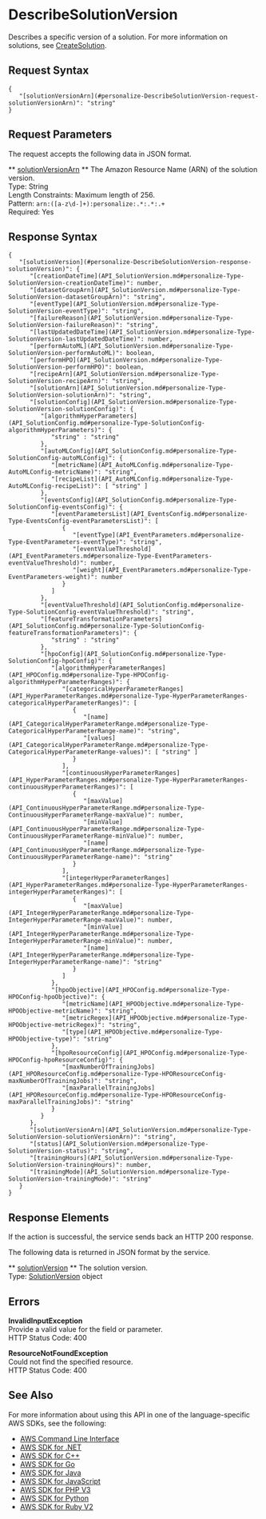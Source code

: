 # DescribeSolutionVersion<a name="API_DescribeSolutionVersion"></a>

Describes a specific version of a solution\. For more information on solutions, see [CreateSolution](API_CreateSolution.md)\.

## Request Syntax<a name="API_DescribeSolutionVersion_RequestSyntax"></a>

```
{
   "[solutionVersionArn](#personalize-DescribeSolutionVersion-request-solutionVersionArn)": "string"
}
```

## Request Parameters<a name="API_DescribeSolutionVersion_RequestParameters"></a>

The request accepts the following data in JSON format\.

 ** [solutionVersionArn](#API_DescribeSolutionVersion_RequestSyntax) **   <a name="personalize-DescribeSolutionVersion-request-solutionVersionArn"></a>
The Amazon Resource Name \(ARN\) of the solution version\.  
Type: String  
Length Constraints: Maximum length of 256\.  
Pattern: `arn:([a-z\d-]+):personalize:.*:.*:.+`   
Required: Yes

## Response Syntax<a name="API_DescribeSolutionVersion_ResponseSyntax"></a>

```
{
   "[solutionVersion](#personalize-DescribeSolutionVersion-response-solutionVersion)": { 
      "[creationDateTime](API_SolutionVersion.md#personalize-Type-SolutionVersion-creationDateTime)": number,
      "[datasetGroupArn](API_SolutionVersion.md#personalize-Type-SolutionVersion-datasetGroupArn)": "string",
      "[eventType](API_SolutionVersion.md#personalize-Type-SolutionVersion-eventType)": "string",
      "[failureReason](API_SolutionVersion.md#personalize-Type-SolutionVersion-failureReason)": "string",
      "[lastUpdatedDateTime](API_SolutionVersion.md#personalize-Type-SolutionVersion-lastUpdatedDateTime)": number,
      "[performAutoML](API_SolutionVersion.md#personalize-Type-SolutionVersion-performAutoML)": boolean,
      "[performHPO](API_SolutionVersion.md#personalize-Type-SolutionVersion-performHPO)": boolean,
      "[recipeArn](API_SolutionVersion.md#personalize-Type-SolutionVersion-recipeArn)": "string",
      "[solutionArn](API_SolutionVersion.md#personalize-Type-SolutionVersion-solutionArn)": "string",
      "[solutionConfig](API_SolutionVersion.md#personalize-Type-SolutionVersion-solutionConfig)": { 
         "[algorithmHyperParameters](API_SolutionConfig.md#personalize-Type-SolutionConfig-algorithmHyperParameters)": { 
            "string" : "string" 
         },
         "[autoMLConfig](API_SolutionConfig.md#personalize-Type-SolutionConfig-autoMLConfig)": { 
            "[metricName](API_AutoMLConfig.md#personalize-Type-AutoMLConfig-metricName)": "string",
            "[recipeList](API_AutoMLConfig.md#personalize-Type-AutoMLConfig-recipeList)": [ "string" ]
         },
         "[eventsConfig](API_SolutionConfig.md#personalize-Type-SolutionConfig-eventsConfig)": { 
            "[eventParametersList](API_EventsConfig.md#personalize-Type-EventsConfig-eventParametersList)": [ 
               { 
                  "[eventType](API_EventParameters.md#personalize-Type-EventParameters-eventType)": "string",
                  "[eventValueThreshold](API_EventParameters.md#personalize-Type-EventParameters-eventValueThreshold)": number,
                  "[weight](API_EventParameters.md#personalize-Type-EventParameters-weight)": number
               }
            ]
         },
         "[eventValueThreshold](API_SolutionConfig.md#personalize-Type-SolutionConfig-eventValueThreshold)": "string",
         "[featureTransformationParameters](API_SolutionConfig.md#personalize-Type-SolutionConfig-featureTransformationParameters)": { 
            "string" : "string" 
         },
         "[hpoConfig](API_SolutionConfig.md#personalize-Type-SolutionConfig-hpoConfig)": { 
            "[algorithmHyperParameterRanges](API_HPOConfig.md#personalize-Type-HPOConfig-algorithmHyperParameterRanges)": { 
               "[categoricalHyperParameterRanges](API_HyperParameterRanges.md#personalize-Type-HyperParameterRanges-categoricalHyperParameterRanges)": [ 
                  { 
                     "[name](API_CategoricalHyperParameterRange.md#personalize-Type-CategoricalHyperParameterRange-name)": "string",
                     "[values](API_CategoricalHyperParameterRange.md#personalize-Type-CategoricalHyperParameterRange-values)": [ "string" ]
                  }
               ],
               "[continuousHyperParameterRanges](API_HyperParameterRanges.md#personalize-Type-HyperParameterRanges-continuousHyperParameterRanges)": [ 
                  { 
                     "[maxValue](API_ContinuousHyperParameterRange.md#personalize-Type-ContinuousHyperParameterRange-maxValue)": number,
                     "[minValue](API_ContinuousHyperParameterRange.md#personalize-Type-ContinuousHyperParameterRange-minValue)": number,
                     "[name](API_ContinuousHyperParameterRange.md#personalize-Type-ContinuousHyperParameterRange-name)": "string"
                  }
               ],
               "[integerHyperParameterRanges](API_HyperParameterRanges.md#personalize-Type-HyperParameterRanges-integerHyperParameterRanges)": [ 
                  { 
                     "[maxValue](API_IntegerHyperParameterRange.md#personalize-Type-IntegerHyperParameterRange-maxValue)": number,
                     "[minValue](API_IntegerHyperParameterRange.md#personalize-Type-IntegerHyperParameterRange-minValue)": number,
                     "[name](API_IntegerHyperParameterRange.md#personalize-Type-IntegerHyperParameterRange-name)": "string"
                  }
               ]
            },
            "[hpoObjective](API_HPOConfig.md#personalize-Type-HPOConfig-hpoObjective)": { 
               "[metricName](API_HPOObjective.md#personalize-Type-HPOObjective-metricName)": "string",
               "[metricRegex](API_HPOObjective.md#personalize-Type-HPOObjective-metricRegex)": "string",
               "[type](API_HPOObjective.md#personalize-Type-HPOObjective-type)": "string"
            },
            "[hpoResourceConfig](API_HPOConfig.md#personalize-Type-HPOConfig-hpoResourceConfig)": { 
               "[maxNumberOfTrainingJobs](API_HPOResourceConfig.md#personalize-Type-HPOResourceConfig-maxNumberOfTrainingJobs)": "string",
               "[maxParallelTrainingJobs](API_HPOResourceConfig.md#personalize-Type-HPOResourceConfig-maxParallelTrainingJobs)": "string"
            }
         }
      },
      "[solutionVersionArn](API_SolutionVersion.md#personalize-Type-SolutionVersion-solutionVersionArn)": "string",
      "[status](API_SolutionVersion.md#personalize-Type-SolutionVersion-status)": "string",
      "[trainingHours](API_SolutionVersion.md#personalize-Type-SolutionVersion-trainingHours)": number,
      "[trainingMode](API_SolutionVersion.md#personalize-Type-SolutionVersion-trainingMode)": "string"
   }
}
```

## Response Elements<a name="API_DescribeSolutionVersion_ResponseElements"></a>

If the action is successful, the service sends back an HTTP 200 response\.

The following data is returned in JSON format by the service\.

 ** [solutionVersion](#API_DescribeSolutionVersion_ResponseSyntax) **   <a name="personalize-DescribeSolutionVersion-response-solutionVersion"></a>
The solution version\.  
Type: [SolutionVersion](API_SolutionVersion.md) object

## Errors<a name="API_DescribeSolutionVersion_Errors"></a>

 **InvalidInputException**   
Provide a valid value for the field or parameter\.  
HTTP Status Code: 400

 **ResourceNotFoundException**   
Could not find the specified resource\.  
HTTP Status Code: 400

## See Also<a name="API_DescribeSolutionVersion_SeeAlso"></a>

For more information about using this API in one of the language\-specific AWS SDKs, see the following:
+  [AWS Command Line Interface](https://docs.aws.amazon.com/goto/aws-cli/personalize-2018-05-22/DescribeSolutionVersion) 
+  [AWS SDK for \.NET](https://docs.aws.amazon.com/goto/DotNetSDKV3/personalize-2018-05-22/DescribeSolutionVersion) 
+  [AWS SDK for C\+\+](https://docs.aws.amazon.com/goto/SdkForCpp/personalize-2018-05-22/DescribeSolutionVersion) 
+  [AWS SDK for Go](https://docs.aws.amazon.com/goto/SdkForGoV1/personalize-2018-05-22/DescribeSolutionVersion) 
+  [AWS SDK for Java](https://docs.aws.amazon.com/goto/SdkForJava/personalize-2018-05-22/DescribeSolutionVersion) 
+  [AWS SDK for JavaScript](https://docs.aws.amazon.com/goto/AWSJavaScriptSDK/personalize-2018-05-22/DescribeSolutionVersion) 
+  [AWS SDK for PHP V3](https://docs.aws.amazon.com/goto/SdkForPHPV3/personalize-2018-05-22/DescribeSolutionVersion) 
+  [AWS SDK for Python](https://docs.aws.amazon.com/goto/boto3/personalize-2018-05-22/DescribeSolutionVersion) 
+  [AWS SDK for Ruby V2](https://docs.aws.amazon.com/goto/SdkForRubyV2/personalize-2018-05-22/DescribeSolutionVersion) 